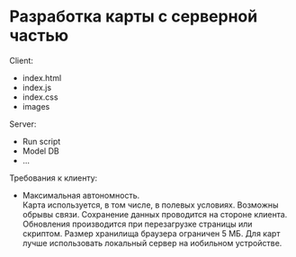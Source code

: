 # Разработка карты с серверной частью

Client:
* index.html
* index.js
* index.css
* images

Server:
* Run script 
* Model DB
* ...

Требования к клиенту:   
* Максимальная автономность.  
Карта используется, в том числе, в полевых условиях. Возможны обрывы связи. Сохранение данных проводится на стороне клиента.
Обновления производится при перезагрузке страницы или скриптом.
Размер хранилища браузера ограничен 5 МБ. Для карт лучше использовать локальный сервер на иобильном устройстве. 
